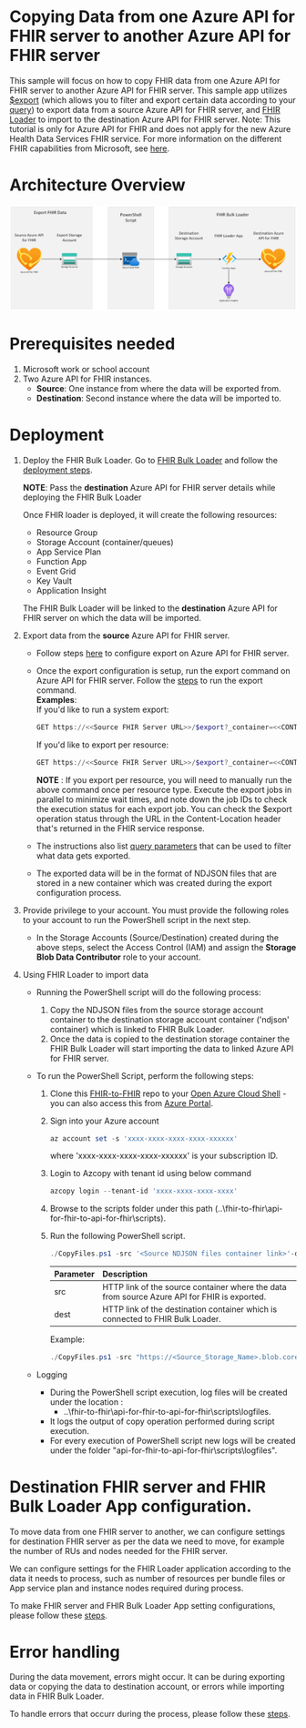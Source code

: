 # Copying Data from one Azure API for FHIR server to another Azure API for FHIR server

This sample will focus on how to copy FHIR data from one Azure API for FHIR server to another Azure API for FHIR server. This sample app utilizes [$export](https://learn.microsoft.com/en-us/azure/healthcare-apis/azure-api-for-fhir/export-data) (which allows you to filter and export certain data according to your [query](https://learn.microsoft.com/en-us/azure/healthcare-apis/azure-api-for-fhir/export-data#query-parameters)) to export data from a source Azure API for FHIR server, and [FHIR Loader](https://github.com/microsoft/fhir-loader) to import to the destination Azure API for FHIR server. 
Note: This tutorial is only for Azure API for FHIR and does not apply for the new Azure Health Data Services FHIR service. For more information on the different FHIR capabilities from Microsoft, see [here](https://learn.microsoft.com/en-us/azure/healthcare-apis/fhir/overview#fhir-platforms-from-microsoft).

# Architecture Overview

![Architecture](docs/images/Architecture.png)

# Prerequisites needed
1.	Microsoft work or school account
2.	Two Azure API for FHIR instances.
	-	**Source**: One instance from where the data will be exported from.
	-	**Destination**: Second instance where the data will be imported to.

# Deployment
1. Deploy the FHIR Bulk Loader. Go to [FHIR Bulk Loader](https://github.com/microsoft/fhir-loader) and follow the [deployment steps](https://github.com/microsoft/fhir-loader#deployment).

	**NOTE**: Pass the **destination** Azure API for FHIR server details while deploying the FHIR Bulk Loader
	
	Once FHIR loader is deployed, it will create the following resources:
	- Resource Group
	- Storage Account (container/queues)
	- App Service Plan
	- Function App
	- Event Grid
	- Key Vault
	- Application Insight
	
	The FHIR Bulk Loader will be linked to the **destination** Azure API for FHIR server on which the data will be imported.

2. Export data from the **source** Azure API for FHIR server.
	- Follow steps [here](https://learn.microsoft.com/en-us/azure/healthcare-apis/azure-api-for-fhir/configure-export-data) to configure export on Azure API for FHIR server.
	- Once the export configuration is setup, run the export command on Azure API for FHIR server.
	Follow the [steps](https://learn.microsoft.com/en-us/azure/healthcare-apis/azure-api-for-fhir/export-data) to run the export command.\
	**Examples**:  
		If you'd like to run a system export:
		``` PowerShell
		GET https://<<Source FHIR Server URL>>/$export?_container=<<CONTAINER NAME>>
		```
		If you'd like to export per resource:
		``` PowerShell
		GET https://<<Source FHIR Server URL>>/$export?_container=<<CONTAINER NAME>>&_type=<<RESOURCE TYPE>>
		```
		**NOTE** : If you export per resource, you will need to manually run the above command once per resource type. Execute the export jobs in parallel to minimize wait times, and note down the job IDs to check the execution status for each export job. You can check the $export operation status through the URL in the Content-Location header that's returned in the FHIR service response.

	- The instructions also list [query parameters](https://learn.microsoft.com/en-us/azure/healthcare-apis/azure-api-for-fhir/export-data#query-parameters) that can be used to filter what data gets exported.
	- The exported data will be in the format of NDJSON files that are stored in a new container which was created during the export configuration process.

3. Provide privilege to your account.
	You must provide the following roles to your account to run the PowerShell script in the next step.
	- In the Storage Accounts (Source/Destination) created during the above steps, select the Access Control (IAM) and assign the **Storage Blob Data Contributor** role to your account.

4. Using FHIR Loader to import data

	 - Running the PowerShell script will do the following process:

		1. Copy the NDJSON files from the source storage account container to the destination storage account container ('ndjson' container) which is linked to FHIR Bulk Loader.
		2. Once the data is copied to the destination storage container the FHIR Bulk Loader will start importing the data to linked Azure API for FHIR server.

	- To run the PowerShell Script, perform the following steps:

		1. Clone this [FHIR-to-FHIR]() repo to your [Open Azure Cloud Shell](https://shell.azure.com) - you can also access this from [Azure Portal](https://portal.azure.com).
		2. Sign into your Azure account
			``` PowerShell
			az account set -s 'xxxx-xxxx-xxxx-xxxx-xxxxxx'
			```
			where 'xxxx-xxxx-xxxx-xxxx-xxxxxx' is your subscription ID.

		3. Login to Azcopy with tenant id using below command
			```Powershell
			azcopy login --tenant-id 'xxxx-xxxx-xxxx-xxxx'  
			```
		4. Browse to the scripts folder under this path (..\fhir-to-fhir\api-for-fhir-to-api-for-fhir\scripts).

		5. Run the following PowerShell script. 
			```Powershell
			./CopyFiles.ps1 -src '<Source NDJSON files container link>'-dest '<Destination NDJson files container link>' 
			```
			|Parameter   | Description   |
			|---|---|
			| src | HTTP link of the source container where the data from source Azure API for FHIR is exported. |
			| dest | HTTP link of the destination container which is connected to FHIR Bulk Loader. 

			Example:
			``` PowerShell
			./CopyFiles.ps1 -src "https://<Source_Storage_Name>.blob.core.windows.net/<Container_Name>/<Sub_Directory>/*" -dest "https://<Destination_Storage_Name>.blob.core.windows.net/ndjson/"
			```
	- Logging
		- During the PowerShell script execution, log files will be created under the location : 
			- ..\fhir-to-fhir\api-for-fhir-to-api-for-fhir\scripts\logfiles.
		- It logs the output of copy operation performed during script execution.
		- For every execution of PowerShell script new logs will be created under the folder "api-for-fhir-to-api-for-fhir\scripts\logfiles".

# Destination FHIR server and FHIR Bulk Loader App configuration.

To move data from one FHIR server to another, we can configure settings for destination FHIR server as per the data we need to move, for example the number of RUs and nodes needed for the FHIR server.

We can configure settings for the FHIR Loader application according to the data it needs to process, such as number of resources per bundle files or App service plan and instance nodes required during process.

To make FHIR server and FHIR Bulk Loader App setting configurations, please follow these [steps](https://github.com/Azure-Samples/azure-health-data-services-samples/blob/snarang/fhir2fhir/samples/fhir-to-fhir/api-for-fhir-to-api-for-fhir/docs/Server_%26_App_Config.md).

# Error handling

During the data movement, errors might occur. It can be during exporting data or copying the data to destination account, or errors while importing data in FHIR Bulk Loader.

To handle errors that occurr during the process, please follow these [steps](https://github.com/Azure-Samples/azure-health-data-services-samples/blob/snarang/fhir2fhir/samples/fhir-to-fhir/api-for-fhir-to-api-for-fhir/docs/Error_Handling.md).

